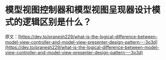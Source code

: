 # 模型视图控制器和模型视图呈现器设计模式的逻辑区别是什么？

原文：[https://dev.to/pranesh229/what-is-the-logical-difference-between-model-view-controller-and-model-view-presenter-design-pattern---3o3d](https://dev.to/pranesh229/what-is-the-logical-difference-between-model-view-controller-and-model-view-presenter-design-pattern---3o3d)